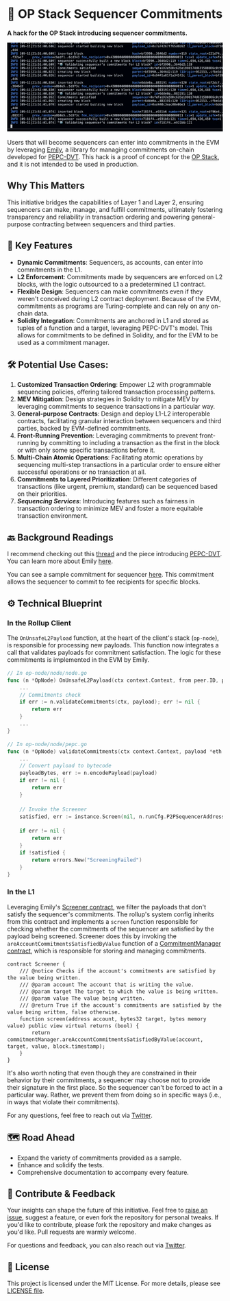 # 🔴 OP Stack Sequencer Commitments

**A hack for the OP Stack introducing sequencer commitments.**

![Alt Text](cover.gif)

Users that will become sequencers can enter into commitments in the EVM by leveraging [Emily](https://github.com/0xfuturistic/emily), a library for managing commitments on-chain developed for [PEPC-DVT](https://ethresear.ch/t/pepc-dvt-pepc-with-no-changes-to-the-consensus-protocol/16514). This hack is a proof of concept for the [OP Stack](https://stack.optimism.io/), and it is not intended to be used in production.

## Why This Matters
This initiative bridges the capabilities of Layer 1 and Layer 2, ensuring sequencers can make, manage, and fulfill commitments, ultimately fostering transparency and reliability in transaction ordering and powering general-purpose contracting between sequencers and third parties.

## 🌟 Key Features
- **Dynamic Commitments**: Sequencers, as accounts, can enter into commitments in the L1.
- **L2 Enforcement**: Commitments made by sequencers are enforced on L2 blocks, with the logic outsourced to a a predetermined L1 contract.
- **Flexible Design**: Sequencers can make commitments even if they weren't conceived during L2 contract deployment. Because of the EVM, commitments as programs are Turing-complete and can rely on any on-chain data.
- **Solidity Integration**: Commitments are anchored in L1 and stored as tuples of a function and a target, leveraging PEPC-DVT's model. This allows for commitments to be defined in Solidity, and for the EVM to be used as a commitment manager.

## 🛠  Potential Use Cases:

1. **Customized Transaction Ordering**: Empower L2 with programmable sequencing policies, offering tailored transaction processing patterns.
2. **MEV Mitigation**: Design strategies in Solidity to mitigate MEV by leveraging commitments to sequence transactions in a particular way.
3. **General-purpose Contracts**: Design and deploy L1-L2 interoperable contracts, facilitating granular interaction between sequencers and third parties, backed by EVM-defined commitments.
4. **Front-Running Prevention**: Leveraging commitments to prevent front-running by committing to including a transaction as the first in the block or with only some specific transactions before it.
5. **Multi-Chain Atomic Operations**: Facilitating atomic operations by sequencing multi-step transactions in a particular order to ensure either successful operations or no transaction at all.
6. **Commitments to Layered Prioritization**: Different categories of transactions (like urgent, premium, standard) can be sequenced based on their priorities.
7. **_Sequencing Services_**: Introducing features such as fairness in transaction ordering to minimize MEV and foster a more equitable transaction environment.

## 🔙 Background Readings
 I recommend checking out this [thread](https://twitter.com/0xfuturistic/status/1697306608722915518) and the piece introducing [PEPC-DVT](https://ethresear.ch/t/pepc-dvt-pepc-with-no-changes-to-the-consensus-protocol/16514). You can learn more about Emily [here](https://ethresear.ch/t/pepc-dvt-pepc-with-no-changes-to-the-consensus-protocol/16514#emily-a-protocol-for-credible-commitments-14).

 You can see a sample commitment for sequencer [here](https://github.com/0xfuturistic/sequencer-commitments/blob/develop/packages/contracts-bedrock/src/commitments/samples/FeeRecipientCommitment.sol). This commitment allows the sequencer to commit to fee recipients for specific blocks.

## ⚙ Technical Blueprint
### In the Rollup Client
The `OnUnsafeL2Payload` function, at the heart of the client's stack (`op-node`), is responsible for processing new payloads. This function now integrates a call that validates payloads for commitment satisfaction. The logic for these commitments is implemented in the EVM by Emily.

```go
// In op-node/node/node.go
func (n *OpNode) OnUnsafeL2Payload(ctx context.Context, from peer.ID, payload *eth.ExecutionPayload) error {
    ...
    // Commitments check
    if err := n.validateCommitments(ctx, payload); err != nil {
        return err
    }
    ...
}
```

```go
// In op-node/node/pepc.go
func (n *OpNode) validateCommitments(ctx context.Context, payload *eth.ExecutionPayload) error {
    ...
    // Convert payload to bytecode
    payloadBytes, err := n.encodePayload(payload)
    if err != nil {
        return err
    }

    // Invoke the Screener
    satisfied, err := instance.Screen(nil, n.runCfg.P2PSequencerAddress(), *n.target(), payloadBytes)

    if err != nil {
        return err
    }
    if !satisfied {
        return errors.New("ScreeningFailed")
    }
}
```

### In the L1
Leveraging Emily's [Screener contract](https://github.com/0xfuturistic/emily/blob/main/src/Screener.sol), we filter the payloads that don't satisfy the sequencer's commitments. The rollup's system config inherits from this contract and implements a `screen` function responsible for checking whether the commitments of the sequencer are satisfied by the payload being screened. Screener does this by invoking the `areAccountCommitmentsSatisfiedByValue` function of a [CommitmentManager contract](https://github.com/0xfuturistic/emily/blob/main/src/CommitmentManager.sol), which is responsible for storing and managing commitments.

```solidity
contract Screener {
    /// @notice Checks if the account's commitments are satisfied by the value being written.
    /// @param account The account that is writing the value.
    /// @param target The target to which the value is being written.
    /// @param value The value being written.
    /// @return True if the account's commitments are satisfied by the value being written, false otherwise.
    function screen(address account, bytes32 target, bytes memory value) public view virtual returns (bool) {
        return commitmentManager.areAccountCommitmentsSatisfiedByValue(account, target, value, block.timestamp);
    }
}
```
It's also worth noting that even though they are constrained in their behavior by their commitments, a sequencer may choose not to provide their signature in the first place. So the sequencer can't be forced to act in a particular way. Rather, we prevent them from doing so in specific ways (i.e., in ways that violate their commitments).

For any questions, feel free to reach out via [Twitter](https://twitter.com/0xfuturistic/).


## 🗺 Road Ahead
- Expand the variety of commitments provided as a sample.
- Enhance and solidify the tests.
- Comprehensive documentation to accompany every feature.

## 🙌 Contribute & Feedback
Your insights can shape the future of this initiative. Feel free to [raise an issue](https://github.com/0xfuturistic/sequencer-commitments/issues/new), suggest a feature, or even fork the repository for personal tweaks. If you'd like to contribute, please fork the repository and make changes as you'd like. Pull requests are warmly welcome.

For questions and feedback, you can also reach out via [Twitter](https://twitter.com/0xfuturistic/).

## 📜 License
This project is licensed under the MIT License. For more details, please see [LICENSE file](https://github.com/0xfuturistic/sequencer-commitments/blob/develop/LICENSE).